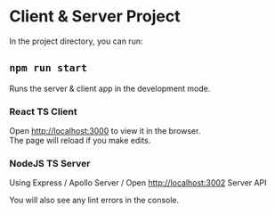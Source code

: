 # Client & Server Project

In the project directory, you can run:

## `npm run start`
Runs the server & client app in the development mode.<br>

### React TS Client
Open [http://localhost:3000](http://localhost:3000) to view it in the browser. <br>
The page will reload if you make edits.<br>

### NodeJS TS Server
Using Express / Apollo Server /
Open [http://localhost:3002](http://localhost:3002) Server API


You will also see any lint errors in the console.
